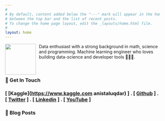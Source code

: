 ```yaml
---
#
# By default, content added below the "---" mark will appear in the home page
# between the top bar and the list of recent posts.
# To change the home page layout, edit the _layouts/home.html file.
#
layout: home
---
```

<style> 
  .image-spacing { 
    margin-right: 10px; 
    float: left;
  } 
</style>

<p> 
<img src="../images/anis.jpg" class="image-spacing"  width="100" /> Data enthusiast with a strong background in math, science and programming. Machine learning engineer who loves building data-science and developer tools 👷🏼‍♂️. <br><br><br></p>



### 💼 Get In Touch 

### [ [Kaggle](https://www.kaggle.com anistaluqdar) ] . [ [Github](https://github.com/AnisTaluqdar) ] . [ [Twitter](https://twitter.com/AnisTaluqdar) ] . [ [Linkedin](https://www.linkedin.com/in/anistaluqdar) ] . [ [YouTube](https://www.youtube.com/@anistaluqdar) ]


### 📮 Blog Posts

